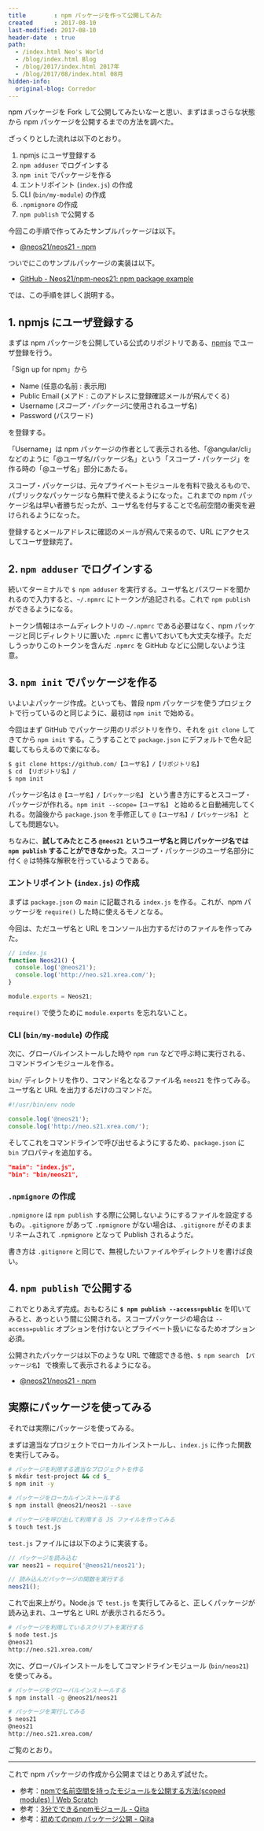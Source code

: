 ```yaml
---
title        : npm パッケージを作って公開してみた
created      : 2017-08-10
last-modified: 2017-08-10
header-date  : true
path:
  - /index.html Neo's World
  - /blog/index.html Blog
  - /blog/2017/index.html 2017年
  - /blog/2017/08/index.html 08月
hidden-info:
  original-blog: Corredor
---
```


npm パッケージを Fork して公開してみたいなーと思い、まずはまっさらな状態から npm パッケージを公開するまでの方法を調べた。

ざっくりとした流れは以下のとおり。

1. npmjs にユーザ登録する
2. `npm adduser` でログインする
3. `npm init` でパッケージを作る
4. エントリポイント (`index.js`) の作成
5. CLI (`bin/my-module`) の作成
6. `.npmignore` の作成
7. `npm publish` で公開する

今回この手順で作ってみたサンプルパッケージは以下。

- [@neos21/neos21 - npm](https://www.npmjs.com/package/@neos21/neos21)

ついでにこのサンプルパッケージの実装は以下。

- [GitHub - Neos21/npm-neos21: npm package example](https://github.com/Neos21/npm-neos21)

では、この手順を詳しく説明する。

## 1. npmjs にユーザ登録する

まずは npm パッケージを公開している公式のリポジトリである、[npmjs](https://www.npmjs.com/) でユーザ登録を行う。

「Sign up for npm」から

- Name (任意の名前 : 表示用)
- Public Email (メアド : このアドレスに登録確認メールが飛んでくる)
- Username (*スコープ・パッケージ*に使用されるユーザ名)
- Password (パスワード)

を登録する。

「Username」は npm パッケージの作者として表示される他、「@angular/cli」などのように「@ユーザ名/パッケージ名」という「スコープ・パッケージ」を作る時の「@ユーザ名」部分にあたる。

スコープ・パッケージは、元々プライベートモジュールを有料で扱えるもので、パブリックなパッケージなら無料で使えるようになった。これまでの npm パッケージ名は早い者勝ちだったが、ユーザ名を付与することで名前空間の衝突を避けられるようになった。

登録するとメールアドレスに確認のメールが飛んで来るので、URL にアクセスしてユーザ登録完了。

## 2. `npm adduser` でログインする

続いてターミナルで `$ npm adduser` を実行する。ユーザ名とパスワードを聞かれるので入力すると、`~/.npmrc` にトークンが追記される。これで `npm publish` ができるようになる。

トークン情報はホームディレクトリの `~/.npmrc` である必要はなく、npm パッケージと同じディレクトリに置いた `.npmrc` に書いておいても大丈夫な様子。ただしうっかりこのトークンを含んだ `.npmrc` を GitHub などに公開しないよう注意。

## 3. `npm init` でパッケージを作る

いよいよパッケージ作成。といっても、普段 npm パッケージを使うプロジェクトで行っているのと同じように、最初は `npm init` で始める。

今回はまず GitHub でパッケージ用のリポジトリを作り、それを `git clone` してきてから `npm init` する。こうすることで `package.json` にデフォルトで色々記載してもらえるので楽になる。

```bash
$ git clone https://github.com/【ユーザ名】/【リポジトリ名】
$ cd 【リポジトリ名】/
$ npm init
```

パッケージ名は `@【ユーザ名】/【パッケージ名】` という書き方にするとスコープ・パッケージが作れる。`npm init --scope=【ユーザ名】` と始めると自動補完してくれる。勿論後から `package.json` を手修正して `@【ユーザ名】/【パッケージ名】` としても問題ない。

ちなみに、**試してみたところ `@neos21` というユーザ名と同じパッケージ名では `npm publish` することができなかった**。スコープ・パッケージのユーザ名部分に付く `@` は特殊な解釈を行っているようである。

### エントリポイント (`index.js`) の作成

まずは `package.json` の `main` に記載される `index.js` を作る。これが、npm パッケージを `require()` した時に使えるモノとなる。

今回は、ただユーザ名と URL をコンソール出力するだけのファイルを作ってみた。

```javascript
// index.js
function Neos21() {
  console.log('@neos21');
  console.log('http://neo.s21.xrea.com/');
}

module.exports = Neos21;
```

`require()` で使うために `module.exports` を忘れないこと。

### CLI (`bin/my-module`) の作成

次に、グローバルインストールした時や `npm run` などで呼ぶ時に実行される、コマンドラインモジュールを作る。

`bin/` ディレクトリを作り、コマンド名となるファイル名 `neos21` を作ってみる。ユーザ名と URL を出力するだけのコマンドだ。

```javascript
#!/usr/bin/env node

console.log('@neos21');
console.log('http://neo.s21.xrea.com/');
```

そしてこれをコマンドラインで呼び出せるようにするため、`package.json` に `bin` プロパティを追加する。

```json
"main": "index.js",
"bin": "bin/neos21",
```

### `.npmignore` の作成

`.npmignore` は `npm publish` する際に公開しないようにするファイルを設定するもの。`.gitignore` があって `.npmignore` がない場合は、`.gitignore` がそのままリネームされて `.npmignore` となって Publish されるようだ。

書き方は `.gitignore` と同じで、無視したいファイルやディレクトリを書けば良い。

## 4. `npm publish` で公開する

これでとりあえず完成。おもむろに **`$ npm publish --access=public`** を叩いてみると、あっという間に公開される。スコープパッケージの場合は `--access=public` オプションを付けないとプライベート扱いになるためオプション必須。

公開されたパッケージは以下のような URL で確認できる他、`$ npm search 【パッケージ名】` で検索して表示されるようになる。

- [@neos21/neos21 - npm](https://www.npmjs.com/package/@neos21/neos21)

## 実際にパッケージを使ってみる

それでは実際にパッケージを使ってみる。

まずは適当なプロジェクトでローカルインストールし、`index.js` に作った関数を実行してみる。

```bash
# パッケージを利用する適当なプロジェクトを作る
$ mkdir test-project && cd $_
$ npm init -y

# パッケージをローカルインストールする
$ npm install @neos21/neos21 --save

# パッケージを呼び出して利用する JS ファイルを作ってみる
$ touch test.js
```

`test.js` ファイルには以下のように実装する。

```javascript
// パッケージを読み込む
var neos21 = require('@neos21/neos21');

// 読み込んだパッケージの関数を実行する
neos21();
```

これで出来上がり。Node.js で `test.js` を実行してみると、正しくパッケージが読み込まれ、ユーザ名と URL が表示されるだろう。

```bash
# パッケージを利用しているスクリプトを実行する
$ node test.js
@neos21
http://neo.s21.xrea.com/
```

次に、グローバルインストールをしてコマンドラインモジュール (`bin/neos21`) を使ってみる。

```bash
# パッケージをグローバルインストールする
$ npm install -g @neos21/neos21

# パッケージを実行してみる
$ neos21
@neos21
http://neo.s21.xrea.com/
```

ご覧のとおり。

---

これで npm パッケージの作成から公開まではとりあえず試せた。

- 参考：[npmで名前空間を持ったモジュールを公開する方法(scoped modules) | Web Scratch](http://efcl.info/2015/04/30/npm-namespace/)
- 参考：[3分でできるnpmモジュール - Qiita](http://qiita.com/fnobi/items/f6b1574fb9f4518ed520)
- 参考：[初めてのnpm パッケージ公開 - Qiita](http://qiita.com/TsutomuNakamura/items/f943e0490d509f128ae2)

